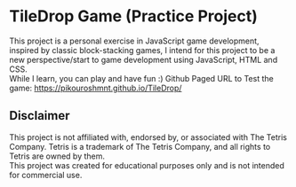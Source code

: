 # TileDrop Game (Practice Project)

This project is a personal exercise in JavaScript game development, inspired by classic block-stacking games, I intend for this project to be a new perspective/start
to game development using JavaScript, HTML and CSS.<br>
While I learn, you can play and have fun :)
Github Paged URL to Test the game: https://pikouroshmnt.github.io/TileDrop/

## Disclaimer
This project is not affiliated with, endorsed by, or associated with The Tetris Company. Tetris is a trademark of The Tetris Company, and all rights to Tetris are owned by them.<br>
This project was created for educational purposes only and is not intended for commercial use.
